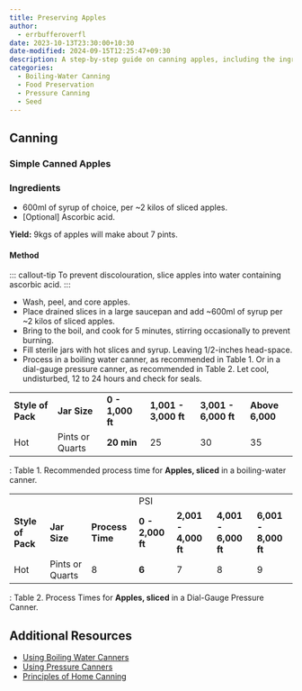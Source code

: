 ```yaml
---
title: Preserving Apples
author:
  - errbufferoverfl
date: 2023-10-13T23:30:00+10:30
date-modified: 2024-09-15T12:25:47+09:30
description: A step-by-step guide on canning apples, including the ingredients needed, the preparation process, and additional information for reference.
categories:
  - Boiling-Water Canning
  - Food Preservation
  - Pressure Canning
  - Seed
---
```


## Canning

### Simple Canned Apples

### Ingredients

- 600ml of syrup of choice, per \~2 kilos of sliced apples.
- \[Optional\] Ascorbic acid.

**Yield:** 9kgs of apples will make about 7 pints.

#### Method

::: callout-tip
To prevent discolouration, slice apples into water containing ascorbic acid.
:::

- Wash, peel, and core apples.
- Place drained slices in a large saucepan and add \~600ml of syrup per \~2 kilos of sliced apples.
- Bring to the boil, and cook for 5 minutes, stirring occasionally to prevent burning.
- Fill sterile jars with hot slices and syrup. Leaving 1/2-inches head-space.
- Process in a boiling water canner, as recommended in Table 1. Or in a dial-gauge pressure canner, as recommended in Table 2. Let cool, undisturbed, 12 to 24 hours and check for seals.

|                   |                 |                  |                      |                      |                 |
|-----------|----------|-----------|----------|-----------|------------|
| **Style of Pack** | **Jar Size**    | **0 - 1,000 ft** | **1,001 - 3,000 ft** | **3,001 - 6,000 ft** | **Above 6,000** |
| Hot               | Pints or Quarts | **20 min**       | 25                   | 30                   | 35              |

: Table 1. Recommended process time for **Apples, sliced** in a boiling-water canner.

|                   |                 |                  |                  |                      |                      |                      |
|-----------|---------|---------|------|------|------|--------|
|                   |                 |                  | PSI              |                      |                      |                      |
| **Style of Pack** | **Jar Size**    | **Process Time** | **0 - 2,000 ft** | **2,001 - 4,000 ft** | **4,001 - 6,000 ft** | **6,001 - 8,000 ft** |
| Hot               | Pints or Quarts | 8                | **6**            | 7                    | 8                    | 9                    |

: Table 2. Process Times for **Apples, sliced** in a Dial-Gauge Pressure Canner.

## Additional Resources

- [Using Boiling Water Canners](https://nchfp.uga.edu/publications/uga/using_bw_canners.html#gsc.tab=0)
- [Using Pressure Canners](https://nchfp.uga.edu/publications/uga/using_press_canners.html#gsc.tab=0)
- [Principles of Home Canning](https://nchfp.uga.edu/publications/usda/GUIDE01_HomeCan_rev0715.pdf)
